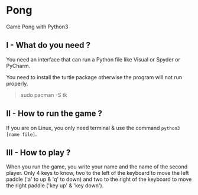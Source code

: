 # Pong
Game Pong with Python3

## I - What do you need ?
You need an interface that can run a Python file like Visual or Spyder or PyCharm.

You need to install the turtle package otherwise the program will not run properly.

> sudo pacman -S tk

## II - How to run the game ?

If you are on Linux, you only need terminal & use the command `python3 [name file]`.

## III - How to play ?

When you run the game, you write your name and the name of the second player.
Only 4 keys to know, two to the left of the keyboard to move the left paddle ('a' to up & 'q' to down) and two to the right of the keyboard to move the right paddle ('key up' & 'key down').
